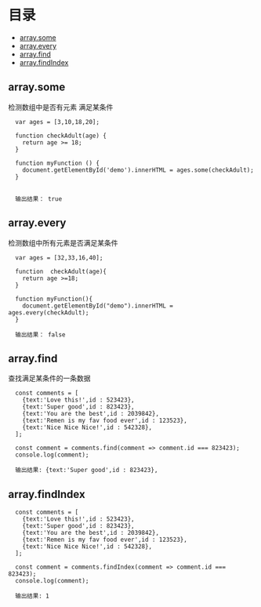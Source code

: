 # 目录

- [array.some](array.some)
- [array.every](array.every)
- [array.find](array.find)
- [array.findIndex](array.findIndex)


## array.some

检测数组中是否有元素 满足某条件  

```
  var ages = [3,10,18,20];

  function checkAdult(age) {
    return age >= 18;
  }

  function myFunction () {
    document.getElementById('demo').innerHTML = ages.some(checkAdult);
  }


  输出结果： true
```

## array.every

检测数组中所有元素是否满足某条件

```
  var ages = [32,33,16,40];

  function  checkAdult(age){
    return age >=18;
  }

  function myFunction(){
    document.getElementById("demo").innerHTML = ages.every(checkAdult);
  }

  输出结果： false
```

## array.find

查找满足某条件的一条数据  

```
  const comments = [
    {text:'Love this!',id : 523423},
    {text:'Super good',id : 823423},
    {text:'You are the best',id : 2039842},
    {text:'Remen is my fav food ever',id : 123523},
    {text:'Nice Nice Nice!',id : 542328},
  ];

  const comment = comments.find(comment => comment.id === 823423);
  console.log(comment);

  输出结果: {text:'Super good',id : 823423},
```

## array.findIndex

```
  const comments = [
    {text:'Love this!',id : 523423},
    {text:'Super good',id : 823423},
    {text:'You are the best',id : 2039842},
    {text:'Remen is my fav food ever',id : 123523},
    {text:'Nice Nice Nice!',id : 542328},
  ];

  const comment = comments.findIndex(comment => comment.id === 823423);
  console.log(comment);

  输出结果: 1
```